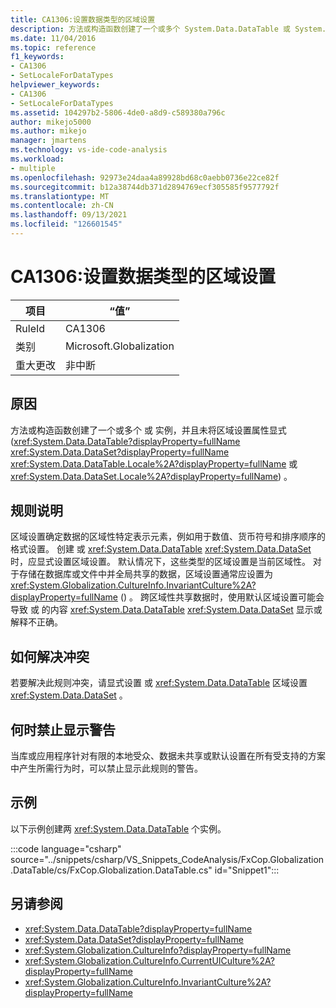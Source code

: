 ```yaml
---
title: CA1306:设置数据类型的区域设置
description: 方法或构造函数创建了一个或多个 System.Data.DataTable 或 System.Data.DataSet 实例，并且未显式设置区域设置属性。
ms.date: 11/04/2016
ms.topic: reference
f1_keywords:
- CA1306
- SetLocaleForDataTypes
helpviewer_keywords:
- CA1306
- SetLocaleForDataTypes
ms.assetid: 104297b2-5806-4de0-a8d9-c589380a796c
author: mikejo5000
ms.author: mikejo
manager: jmartens
ms.technology: vs-ide-code-analysis
ms.workload:
- multiple
ms.openlocfilehash: 92973e24daa4a89928bd68c0aebb0736e22ce82f
ms.sourcegitcommit: b12a38744db371d2894769ecf305585f9577792f
ms.translationtype: MT
ms.contentlocale: zh-CN
ms.lasthandoff: 09/13/2021
ms.locfileid: "126601545"
---
```

# <a name="ca1306-set-locale-for-data-types"></a>CA1306:设置数据类型的区域设置

|项目|“值”|
|-|-|
|RuleId|CA1306|
|类别|Microsoft.Globalization|
|重大更改|非中断|

## <a name="cause"></a>原因
方法或构造函数创建了一个或多个 或 实例，并且未将区域设置属性显式 (<xref:System.Data.DataTable?displayProperty=fullName> <xref:System.Data.DataSet?displayProperty=fullName> <xref:System.Data.DataTable.Locale%2A?displayProperty=fullName> 或 <xref:System.Data.DataSet.Locale%2A?displayProperty=fullName>) 。

## <a name="rule-description"></a>规则说明
区域设置确定数据的区域性特定表示元素，例如用于数值、货币符号和排序顺序的格式设置。 创建 或 <xref:System.Data.DataTable> <xref:System.Data.DataSet> 时，应显式设置区域设置。 默认情况下，这些类型的区域设置是当前区域性。 对于存储在数据库或文件中并全局共享的数据，区域设置通常应设置为 <xref:System.Globalization.CultureInfo.InvariantCulture%2A?displayProperty=fullName> () 。 跨区域性共享数据时，使用默认区域设置可能会导致 或 的内容 <xref:System.Data.DataTable> <xref:System.Data.DataSet> 显示或解释不正确。

## <a name="how-to-fix-violations"></a>如何解决冲突
若要解决此规则冲突，请显式设置 或 <xref:System.Data.DataTable> 区域设置 <xref:System.Data.DataSet> 。

## <a name="when-to-suppress-warnings"></a>何时禁止显示警告
当库或应用程序针对有限的本地受众、数据未共享或默认设置在所有受支持的方案中产生所需行为时，可以禁止显示此规则的警告。

## <a name="example"></a>示例
以下示例创建两 <xref:System.Data.DataTable> 个实例。

:::code language="csharp" source="../snippets/csharp/VS_Snippets_CodeAnalysis/FxCop.Globalization.DataTable/cs/FxCop.Globalization.DataTable.cs" id="Snippet1":::

## <a name="see-also"></a>另请参阅

- <xref:System.Data.DataTable?displayProperty=fullName>
- <xref:System.Data.DataSet?displayProperty=fullName>
- <xref:System.Globalization.CultureInfo?displayProperty=fullName>
- <xref:System.Globalization.CultureInfo.CurrentUICulture%2A?displayProperty=fullName>
- <xref:System.Globalization.CultureInfo.InvariantCulture%2A?displayProperty=fullName>
